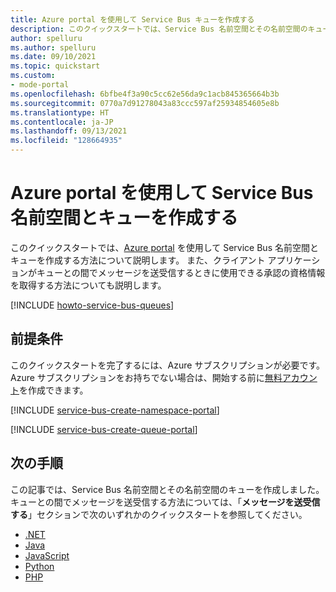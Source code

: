 ```yaml
---
title: Azure portal を使用して Service Bus キューを作成する
description: このクイックスタートでは、Service Bus 名前空間とその名前空間のキューを Azure portal を使用して作成する方法について説明します。
author: spelluru
ms.author: spelluru
ms.date: 09/10/2021
ms.topic: quickstart
ms.custom:
- mode-portal
ms.openlocfilehash: 6bfbe4f3a90c5cc62e56da9c1acb845365664b3b
ms.sourcegitcommit: 0770a7d91278043a83ccc597af25934854605e8b
ms.translationtype: HT
ms.contentlocale: ja-JP
ms.lasthandoff: 09/13/2021
ms.locfileid: "128664935"
---
```

# <a name="use-azure-portal-to-create-a-service-bus-namespace-and-a-queue"></a>Azure portal を使用して Service Bus 名前空間とキューを作成する
このクイックスタートでは、[Azure portal][Azure portal] を使用して Service Bus 名前空間とキューを作成する方法について説明します。 また、クライアント アプリケーションがキューとの間でメッセージを送受信するときに使用できる承認の資格情報を取得する方法についても説明します。 

[!INCLUDE [howto-service-bus-queues](../../includes/howto-service-bus-queues.md)]

## <a name="prerequisites"></a>前提条件

このクイックスタートを完了するには、Azure サブスクリプションが必要です。 Azure サブスクリプションをお持ちでない場合は、開始する前に[無料アカウント][]を作成できます。

[!INCLUDE [service-bus-create-namespace-portal](./includes/service-bus-create-namespace-portal.md)]

[!INCLUDE [service-bus-create-queue-portal](./includes/service-bus-create-queue-portal.md)]

## <a name="next-steps"></a>次の手順
この記事では、Service Bus 名前空間とその名前空間のキューを作成しました。 キューとの間でメッセージを送受信する方法については、「**メッセージを送受信する**」セクションで次のいずれかのクイックスタートを参照してください。 

- [.NET](service-bus-dotnet-get-started-with-queues.md)
- [Java](service-bus-java-how-to-use-queues.md)
- [JavaScript](service-bus-nodejs-how-to-use-queues.md)
- [Python](service-bus-python-how-to-use-queues.md)
- [PHP](service-bus-php-how-to-use-queues.md)

[無料アカウント]: https://azure.microsoft.com/free/?ref=microsoft.com&utm_source=microsoft.com&utm_medium=docs&utm_campaign=visualstudio
[Azure portal]: https://portal.azure.com/

[service-bus-flow]: ./media/service-bus-quickstart-portal/service-bus-flow.png
